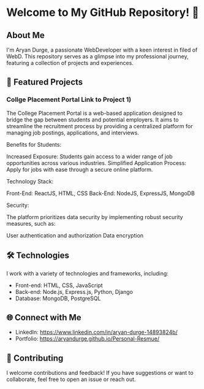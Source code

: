 # Welcome to My GitHub Repository! 👋

## About Me

I'm Aryan Durge, a passionate WebDeveloper with a keen interest in filed of WebD. This repository serves as a glimpse into my professional journey, featuring a collection of projects and experiences.

## 🚀 Featured Projects

### Collge Placement Portal Link to Project 1)

The College Placement Portal is a web-based application designed to bridge the gap between students and potential employers. It aims to streamline the recruitment process by providing a centralized platform for managing job postings, applications, and interviews.

Benefits for Students:

Increased Exposure: Students gain access to a wider range of job opportunities across various industries.
Simplified Application Process: Apply for jobs with ease through a secure online platform.

Technology Stack:

Front-End: ReactJS, HTML, CSS
Back-End: NodeJS, ExpressJS, MongoDB

Security:

The platform prioritizes data security by implementing robust security measures, such as:

User authentication and authorization
Data encryption


## 🛠️ Technologies

I work with a variety of technologies and frameworks, including:

- Front-end: HTML, CSS, JavaScript
- Back-end: Node.js, Express.js, Python, Django
- Database: MongoDB, PostgreSQL


## 🌐 Connect with Me

- LinkedIn: https://www.linkedin.com/in/aryan-durge-14893824b/
- Portfolio: https://aryandurge.github.io/Personal-Resmue/

## 🤝 Contributing

I welcome contributions and feedback! If you have suggestions or want to collaborate, feel free to open an issue or reach out.
